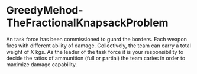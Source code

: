 # GreedyMehod-TheFractionalKnapsackProblem
An task force has been commissioned to guard the  borders. Each weapon fires with different ability of damage. Collectively, the team can carry a total weight of X kgs. As the leader of the task  force it is your responsibility to decide the ratios of ammunition (full or partial) the team caries in order to maximize damage capability. 
